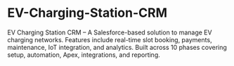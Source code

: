 # EV-Charging-Station-CRM
EV Charging Station CRM – A Salesforce-based solution to manage EV charging networks. Features include real-time slot booking, payments, maintenance, IoT integration, and analytics. Built across 10 phases covering setup, automation, Apex, integrations, and reporting.
